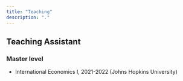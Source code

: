 ```yaml
---
title: "Teaching"
description: "."
---
```

## Teaching Assistant
### Master level

- International Economics I, 2021-2022 (Johns Hopkins University) 
